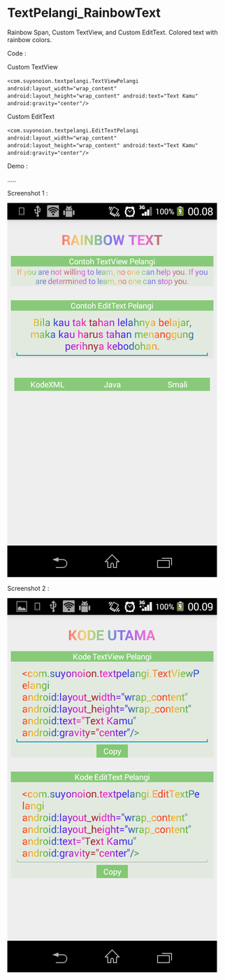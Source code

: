 # TextPelangi_RainbowText
Rainbow Span, Custom TextView, and Custom EditText.
Colored text with rainbow colors.

Code :

Custom TextView

`<com.suyonoion.textpelangi.TextViewPelangi android:layout_width="wrap_content" android:layout_height="wrap_content" android:text="Text Kamu" android:gravity="center"/>`

Custom EditText

`<com.suyonoion.textpelangi.EditTextPelangi android:layout_width="wrap_content" android:layout_height="wrap_content" android:text="Text Kamu" android:gravity="center"/>`

Demo : 

.....

Screenshot 1 :

![alt tag](https://raw.githubusercontent.com/suyonoion/TextPelangi_RainbowText/master/demo/ss1.png)

Screenshot 2 :

![alt tag](https://raw.githubusercontent.com/suyonoion/TextPelangi_RainbowText/master/demo/ss2.png)
